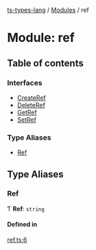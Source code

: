 [ts-types-lang](../README.md) / [Modules](../modules.md) / ref

# Module: ref

## Table of contents

### Interfaces

- [CreateRef](../interfaces/ref.CreateRef.md)
- [DeleteRef](../interfaces/ref.DeleteRef.md)
- [GetRef](../interfaces/ref.GetRef.md)
- [SetRef](../interfaces/ref.SetRef.md)

### Type Aliases

- [Ref](ref.md#ref)

## Type Aliases

### Ref

Ƭ **Ref**: `string`

#### Defined in

[ref.ts:6](https://github.com/phenax/ts-types-runtime-environment/blob/6c7b4f3/stdlib/ref.ts#L6)
